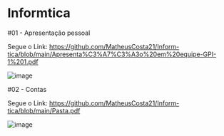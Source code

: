 # Informtica

#01 - Apresentação pessoal

Segue o Link: https://github.com/MatheusCosta21/Inform-tica/blob/main/Apresenta%C3%A7%C3%A3o%20em%20equipe-GPI-1%201.pdf

![image](https://github.com/user-attachments/assets/7350036f-6d13-469a-9477-7920291a3f2d)



#02 - Contas 

Segue o Link: https://github.com/MatheusCosta21/Inform-tica/blob/main/Pasta.pdf

![image](https://github.com/user-attachments/assets/b0f1e35e-784a-4267-ab89-ee6fc9cc2ba7)

